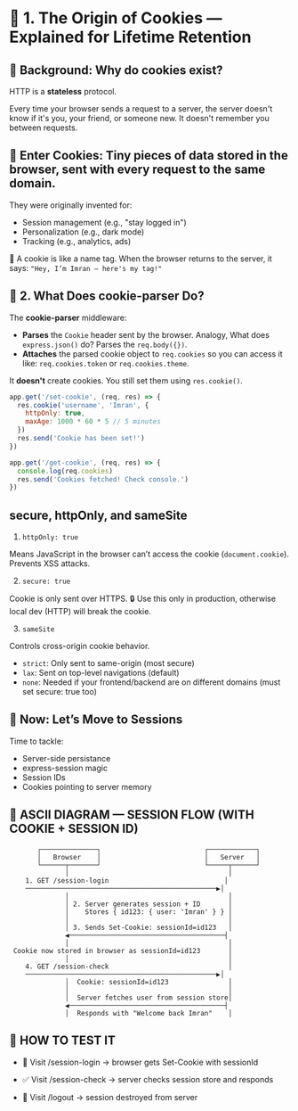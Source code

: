 # 🍪 1. The Origin of Cookies — Explained for Lifetime Retention

## 🔹 Background: Why do cookies exist?

HTTP is a **stateless** protocol.

Every time your browser sends a request to a server, the server doesn't know if it's you, your friend, or someone new. It doesn't remember you between requests.

## 🔹 Enter Cookies: Tiny pieces of data stored in the browser, sent with every request to the same domain.

They were originally invented for:

- Session management (e.g., "stay logged in")
- Personalization (e.g., dark mode)
- Tracking (e.g., analytics, ads)

🧠 A cookie is like a name tag. When the browser returns to the server, it says: `"Hey, I’m Imran – here's my tag!"`

## 🧩 2. What Does cookie-parser Do?

The **cookie-parser** middleware:

- **Parses** the `Cookie` header sent by the browser. Analogy, What does `express.json()` do? Parses the `req.body({})`.
- **Attaches** the parsed cookie object to `req.cookies` so you can access it like: `req.cookies.token` or `req.cookies.theme`.

It **doesn't** create cookies. You still set them using `res.cookie()`.

```js
app.get('/set-cookie', (req, res) => {
  res.cookie('username', 'Imran', {
    httpOnly: true,
    maxAge: 1000 * 60 * 5 // 5 minutes
  })
  res.send('Cookie has been set!')
})

app.get('/get-cookie', (req, res) => {
  console.log(req.cookies)
  res.send('Cookies fetched! Check console.')
})
```

## secure, httpOnly, and sameSite

1. `httpOnly: true`

Means JavaScript in the browser can’t access the cookie (`document.cookie`). Prevents XSS attacks.

2. `secure: true`

Cookie is only sent over HTTPS.
🔒 Use this only in production, otherwise local dev (HTTP) will break the cookie.

3. `sameSite`

Controls cross-origin cookie behavior.

- `strict`: Only sent to same-origin (most secure)
- `lax`: Sent on top-level navigations (default)
- `none`: Needed if your frontend/backend are on different domains (must set secure: true too)

## 🧠 Now: Let’s Move to Sessions

Time to tackle:

- Server-side persistance
- express-session magic
- Session IDs
- Cookies pointing to server memory

## 🔁 ASCII DIAGRAM — SESSION FLOW (WITH COOKIE + SESSION ID)

           ┌──────────────┐                          ┌────────────┐
           │   Browser    │                          │   Server   │
           └──────┬───────┘                          └─────┬──────┘
                  │                                        │
        1. GET /session-login                             │
        ────────────────────────────────────────────────▶│
                  │                                        │
                  │ 2. Server generates session + ID       │
                  │    Stores { id123: { user: 'Imran' } } │
                  │                                        │
                  │ 3. Sends Set-Cookie: sessionId=id123   │
                  ◀───────────────────────────────────────┤
                  │                                        │
     Cookie now stored in browser as sessionId=id123       │
                  │                                        │
        4. GET /session-check                              │
        ────────────────────────────────────────────────▶│
                  │  Cookie: sessionId=id123               │
                  │                                        │
                  │  Server fetches user from session store│
                  ◀───────────────────────────────────────┤
                  │  Responds with "Welcome back Imran"    │

## 🧪 HOW TO TEST IT

- 🔁 Visit /session-login → browser gets Set-Cookie with sessionId

- ✅ Visit /session-check → server checks session store and responds

- 🧼 Visit /logout → session destroyed from server
